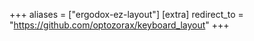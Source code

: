 +++
aliases = ["ergodox-ez-layout"]
[extra]
redirect_to = "https://github.com/optozorax/keyboard_layout"
+++